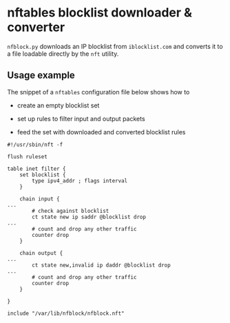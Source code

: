 # nftables blocklist downloader & converter

`nfblock.py` downloads an IP blocklist from `iblocklist.com` and
converts it to a file loadable directly by the `nft` utility.

## Usage example

The snippet of a `nftables` configuration file below shows how to

- create an empty blocklist set

- set up rules to filter input and output packets

- feed the set with downloaded and converted blocklist rules

```
#!/usr/sbin/nft -f

flush ruleset

table inet filter {
    set blocklist {
        type ipv4_addr ; flags interval
    }

    chain input {
...
        # check against blocklist
        ct state new ip saddr @blocklist drop
...
        # count and drop any other traffic
        counter drop
    }

    chain output {
...
        ct state new,invalid ip daddr @blocklist drop
...
        # count and drop any other traffic
        counter drop
    }

}

include "/var/lib/nfblock/nfblock.nft"
```
